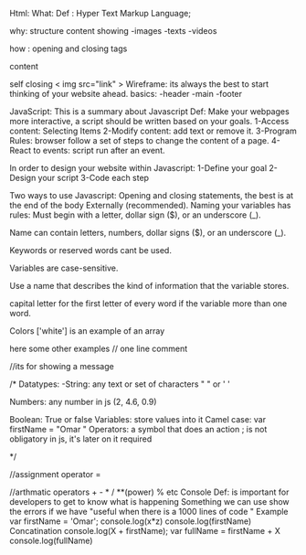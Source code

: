 Html:
What:
Def : Hyper Text Markup Language;

why:
structure content showing -images -texts -videos

how :
opening and closing tags

content

self closing < img src="link" >
Wireframe:
its always the best to start thinking of your website ahead. basics: -header -main -footer

JavaScript:
This is a summary about Javascript
Def: Make your webpages more interactive, a script should be written based on your goals. 1-Access content: Selecting Items 2-Modify content: add text or remove it. 3-Program Rules: browser follow a set of steps to change the content of a page. 4-React to events: script run after an event.

In order to design your website within Javascript: 1-Define your goal 2-Design your script 3-Code each step

Two ways to use Javascript:
Opening and closing statements, the best is at the end of the body
Externally (recommended).
Naming your variables has rules:
Must begin with a letter, dollar sign ($), or an underscore (_).

Name can contain letters, numbers, dollar signs ($), or an underscore (_).

Keywords or reserved words cant be used.

Variables are case-sensitive.

Use a name that describes the kind of information that the variable stores.

capital letter for the first letter of every word if the variable more than one word.

Colors ['white'] is an example of an array

here some other examples
// one line comment

//its for showing a message 

/*
Datatypes:
-String: any text or set of characters " " or ' '

Numbers: any number in js (2, 4.6, 0.9)

Boolean: True or false Variables: store values into it Camel case: var firstName = "Omar " Operators: a symbol that does an action ; is not obligatory in js, it's later on it required

*/ 

//assignment operator  =

//arthmatic operators + - * / **(power) %  etc 
Console
Def: is important for developers to get to know what is happening
Something we can use
show the errors if we have "useful when there is a 1000 lines of code " Example var firstName = 'Omar'; console.log(x*z) console.log(firstName)
Concatination
console.log(X + firstName);
var fullName = firstName + X
console.log(fullName)